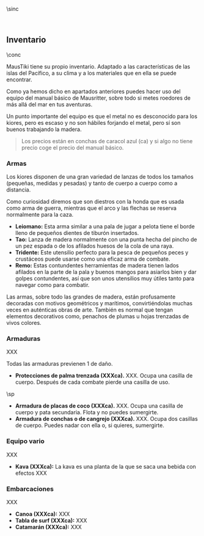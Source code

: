 \sinc

&nbsp;

## Inventario

\conc

MausTiki tiene su propio inventario. Adaptado a las características de las islas del Pacífico, a su clima y a los materiales que en ella se puede encontrar.

Como ya hemos dicho en apartados anteriores puedes hacer uso del equipo del manual básico de Mausritter, sobre todo si metes roedores de más allá del mar en tus aventuras.

Un punto importante del equipo es que el metal no es desconocido para los kiores, pero es escaso y no son hábiles forjando el metal, pero sí son buenos trabajando la madera.

> Los precios están en conchas de caracol azul (ca) y si algo no tiene precio coge el precio del manual básico.

### Armas

Los kiores disponen de una gran variedad de lanzas de todos los tamaños (pequeñas, medidas y pesadas) y tanto de cuerpo a cuerpo como a distancia.

Como curiosidad diremos que son diestros con la honda que es usada como arma de guerra, mientras que el arco y las flechas se reserva normalmente para la caza.

* **Leiomano:** Esta arma similar a una pala de jugar a pelota tiene el borde lleno de pequeños dientes de tiburón insertados.
* **Tao:** Lanza de madera normalmente con una punta hecha del pincho de un pez espada o de los afilados huesos de la cola de una raya.
* **Tridente:** Este utensilio perfecto para la pesca de pequeños peces y crustáceos puede usarse como una eficaz arma de combate.
* **Remo:** Estas contundentes herramientas de madera tienen lados afilados en la parte de la pala y buenos mangos para asiarlos bien y dar golpes contundentes, así que son unos utensilios muy útiles tanto para navegar como para combatir.

Las armas, sobre todo las grandes de madera, están profusamente decoradas con motivos geométricos y marítimos, convirtiéndolas muchas veces en auténticas obras de arte. También es normal que tengan elementos decorativos como, penachos de plumas u hojas trenzadas de vivos colores.

### Armaduras

XXX

Todas las armaduras previenen 1 de daño.

* **Protecciones de palma trenzada (XXXca).** XXX. Ocupa una casilla de cuerpo. Después de cada combate pierde una casilla de uso.

\sp

* **Armadura de placas de coco (XXXca).** XXX. Ocupa una casilla de cuerpo y pata secundaria. Flota y no puedes sumergirte.
* **Armadura de conchas o de cangrejo (XXXca).** XXX. Ocupa dos casillas de cuerpo. Puedes nadar con ella o, si quieres, sumergirte.

### Equipo vario

XXX

* **Kava (XXXca):** La kava es una planta de la que se saca una bebida con efectos XXX

### Embarcaciones

XXX

* **Canoa (XXXca):** XXX
* **Tabla de surf (XXXca):** XXX
* **Catamarán (XXXca):** XXX

